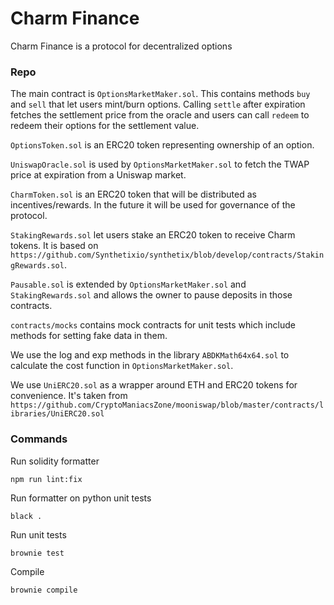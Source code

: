 # Charm Finance

Charm Finance is a protocol for decentralized options

### Repo

The main contract is `OptionsMarketMaker.sol`. This contains methods `buy` and `sell` that let users mint/burn options. Calling `settle` after expiration fetches the settlement price from the oracle and users can call `redeem` to redeem their options for the settlement value.

`OptionsToken.sol` is an ERC20 token representing ownership of an option.

`UniswapOracle.sol` is used by `OptionsMarketMaker.sol` to fetch the TWAP price at expiration from a Uniswap market.

`CharmToken.sol` is an ERC20 token that will be distributed as incentives/rewards. In the future it will be used for governance of the protocol.

`StakingRewards.sol` let users stake an ERC20 token to receive Charm tokens. It is based on `https://github.com/Synthetixio/synthetix/blob/develop/contracts/StakingRewards.sol`.

`Pausable.sol` is extended by `OptionsMarketMaker.sol` and `StakingRewards.sol` and allows the owner to pause deposits in those contracts.

`contracts/mocks` contains mock contracts for unit tests which include methods for setting fake data in them.

We use the log and exp methods in the library `ABDKMath64x64.sol` to calculate the cost function in `OptionsMarketMaker.sol`.

We use `UniERC20.sol` as a wrapper around ETH and ERC20 tokens for convenience. It's taken from `https://github.com/CryptoManiacsZone/mooniswap/blob/master/contracts/libraries/UniERC20.sol`



### Commands

Run solidity formatter

```
npm run lint:fix
```

Run formatter on python unit tests

```
black .
```

Run unit tests

```
brownie test
```

Compile

```
brownie compile
```

